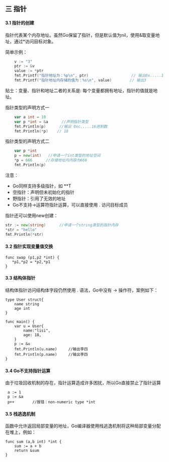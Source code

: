 ## 三 指针

#### 3.1 指针的创建

指针代表某个内存地址。虽然Go保留了指针，但是默认值为nil，使用&取变量地址，通过*访问目标对象。  

简单示例：
```go
	v := "3"
	ptr := &v
	value := *ptr
	fmt.Printf("指针地址为：%p\n", ptr)					// 输出0x.....16进制数
	fmt.Printf("指针地址内存储的值为：%s\n", value)		// 输出3
```

贴士：变量、指针和地址二者的关系是: 每个变量都拥有地址，指针的值就是地址。


指针类型的声明方式一
```go
	var a int = 10
	var p *int = &a	     //声明指针类型
	fmt.Println(p)      //输出 0xc.....16进制数
	fmt.Println(*p)    // 10 
```

指针类型的声明方式二
```go
    var p *int
    p = new(int)   //申请一个int类型的地址空间
    *p = 666      //存储地址内内容为666
    fmt.Println(p)
```

注意：
- Go同样支持多级指针，如 **T
- 空指针：声明但未初始化的指针  
- 野指针：引用了无效的地址
- Go不支持->运算符指针运算，可以直接使用 . 访问目标成员

指针还可以使用new创建：
```go
str := new(string)		//申请一个string类型的指针内存
*str = "hello"
fmt.Println(*str)
```

#### 3.2 指针实现变量值交换
```
func swap (p1,p2 *int) {
   *p1,*p2 = *p2,*p1
}
```

#### 3.3 结构体指针  

结构体指针访问结构体字段仍然使用 . 语法，Go中没有 -> 操作符，案例如下：
```
type User struct{
	name string
	age int
}

func main() {
	var u = User{
		name:"lisi",
		age: 18,
	}
	p := &u
	fmt.Println(u.name)		//输出李四
	fmt.Println(p.name)		//输出李四
}
```

#### 3.4 Go不支持指针运算  

由于垃圾回收机制的存在，指针运算造成许多困扰，所以Go直接禁止了指针运算
```
 a := 1
 p := &a
 p++        //报错：non-numeric type *int
```

#### 3.5 栈逃逸机制

函数中允许返回局部变量的地址，Go编译器使用栈逃逸机制将这种局部变量分配在堆上，例如：
```
func sum (a,b int) *int {
	sum := a + b
	return &sum
}
```


